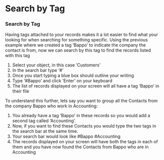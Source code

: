 # Search by Tag

### Search by Tag

Having tags attached to your records makes it a lot easier to find what your looking for when searching for something specific. Using the previous example where we created a tag ‘Bappo’ to indicate the company the contact is from, now we can search by this tag to find the records listed with this tag

1. Select your object, in this case ‘Customers’
2. In the search bar type ‘\#’
3. Once you start typing a blue box should outline your writing
4. Type ‘\#Bappo’ and click ‘Enter’ on your keyboard
5. The list of records displayed on your screen will all have a tag ‘Bappo’ in their file

To understand this further, lets say you want to group all the Contacts from the company Bappo who work in Accounting:

1. You already have a tag ‘Bappo’ in these records so you would add a second tag called ‘Accounting’.
2. Now, if you want to find these Contacts you would type the two tags in the search bar at the same time.
3. Your search bar would look like \#Bappo \#Accounting
4. The records displayed on your screen will have both the tags in each of them and you have now found the Contacts from Bappo who are in Accounting

